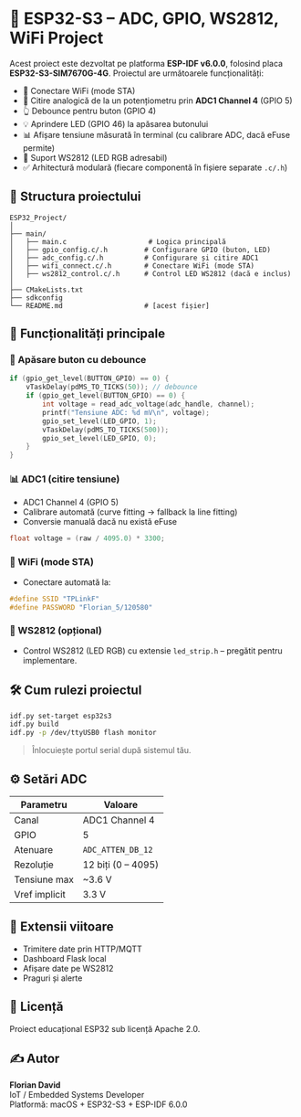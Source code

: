 # 📡 ESP32-S3 – ADC, GPIO, WS2812, WiFi Project

Acest proiect este dezvoltat pe platforma **ESP-IDF v6.0.0**, folosind placa **ESP32-S3-SIM7670G-4G**. Proiectul are următoarele funcționalități:

- 📶 Conectare WiFi (mode STA)
- 🔘 Citire analogică de la un potențiometru prin **ADC1 Channel 4** (GPIO 5)
- 👆 Debounce pentru buton (GPIO 4)
- 💡 Aprindere LED (GPIO 46) la apăsarea butonului
- 📊 Afișare tensiune măsurată în terminal (cu calibrare ADC, dacă eFuse permite)
- 🌈 Suport WS2812 (LED RGB adresabil)
- ✅ Arhitectură modulară (fiecare componentă în fișiere separate `.c/.h`)

## 🔧 Structura proiectului

```
ESP32_Project/
│
├── main/
│   ├── main.c                    # Logica principală
│   ├── gpio_config.c/.h         # Configurare GPIO (buton, LED)
│   ├── adc_config.c/.h          # Configurare și citire ADC1
│   ├── wifi_connect.c/.h        # Conectare WiFi (mode STA)
│   ├── ws2812_control.c/.h      # Control LED WS2812 (dacă e inclus)
│
├── CMakeLists.txt
├── sdkconfig
└── README.md                    # [acest fișier]
```

## 🚀 Funcționalități principale

### 🔘 Apăsare buton cu debounce

```c
if (gpio_get_level(BUTTON_GPIO) == 0) {
    vTaskDelay(pdMS_TO_TICKS(50)); // debounce
    if (gpio_get_level(BUTTON_GPIO) == 0) {
        int voltage = read_adc_voltage(adc_handle, channel);
        printf("Tensiune ADC: %d mV\n", voltage);
        gpio_set_level(LED_GPIO, 1);
        vTaskDelay(pdMS_TO_TICKS(500));
        gpio_set_level(LED_GPIO, 0);
    }
}
```

### 📊 ADC1 (citire tensiune)

- ADC1 Channel 4 (GPIO 5)
- Calibrare automată (curve fitting → fallback la line fitting)
- Conversie manuală dacă nu există eFuse

```c
float voltage = (raw / 4095.0) * 3300;
```

### 📶 WiFi (mode STA)

- Conectare automată la:

```c
#define SSID "TPLinkF"
#define PASSWORD "Florian_5/120580"
```

### 🌈 WS2812 (opțional)

- Control WS2812 (LED RGB) cu extensie `led_strip.h` – pregătit pentru implementare.

## 🛠️ Cum rulezi proiectul

```bash
idf.py set-target esp32s3
idf.py build
idf.py -p /dev/ttyUSB0 flash monitor
```

> Înlocuiește portul serial după sistemul tău.

## ⚙️ Setări ADC

| Parametru        | Valoare           |
|------------------|-------------------|
| Canal            | ADC1 Channel 4    |
| GPIO             | 5                 |
| Atenuare         | `ADC_ATTEN_DB_12` |
| Rezoluție        | 12 biți (0 – 4095)|
| Tensiune max     | ~3.6 V            |
| Vref implicit    | 3.3 V             |

## 📂 Extensii viitoare

- Trimitere date prin HTTP/MQTT
- Dashboard Flask local
- Afișare date pe WS2812
- Praguri și alerte

## 📜 Licență

Proiect educațional ESP32 sub licență Apache 2.0.

## ✍️ Autor

**Florian David**  
IoT / Embedded Systems Developer  
Platformă: macOS + ESP32-S3 + ESP-IDF 6.0.0